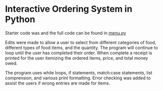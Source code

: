 # Interactive Ordering System in Python

Starter code was and the full code can be found in [menu.py](https://github.com/mikeyms1/python-challenge-1/blob/main/menu.py)

Edits were made to allow a user to select from different categories of food, different types of food items, and the quantity.  The program will continue to loop until the user has completed their order.  When complete a receipt is printed for the user itemizing the ordered items, price, and total money owed.

The program uses while loops, if statements, match:case statements, list comprension, and various print formatting. Error checking was added to assist the users if wrong entries are made for items.